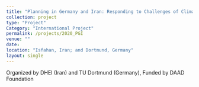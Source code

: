 ```yaml
---
title: "Planning in Germany and Iran: Responding to Challenges of Climate Change through Intercultural Dialogue (2020-2021)"
collection: project
type: "Project"
Category: "International Project"
permalink: /projects/2020_PGI
venue: ""
date: 
location: "Isfahan, Iran; and Dortmund, Germany"
layout: single
---
```


Organized by DHEI (Iran) and TU Dortmund (Germany), Funded by DAAD Foundation
